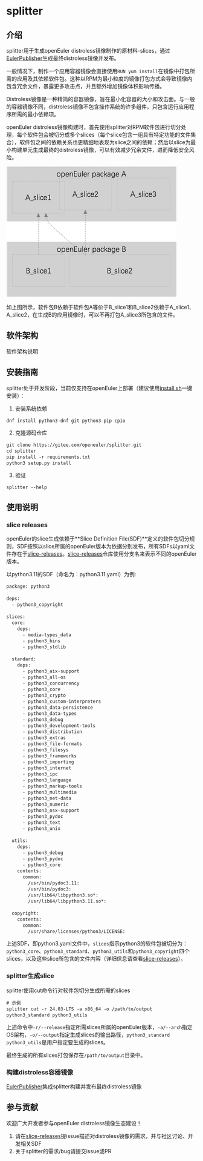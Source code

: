 # splitter

## 介绍
splitter用于生成openEuler distroless镜像制作的原材料-slices，通过[EulerPublisher](https://gitee.com/openeuler/eulerpublisher)生成最终distroless镜像并发布。

一般情况下，制作一个应用容器镜像会直接使用`RUN yum install`在镜像中打包所需的应用及其依赖软件包。这种以RPM为最小粒度的镜像打包方式会导致镜像内包含冗余文件，暴露更多攻击点，并且额外增加镜像体积影响传播。

Distroless镜像是一种精简的容器镜像，旨在最小化容器的大小和攻击面。与一般的容器镜像不同，distroless镜像不包含操作系统的许多组件，只包含运行应用程序所需的最小依赖项。

openEuler distroless镜像构建时，首先使用splitter对RPM软件包进行切分处理，每个软件包会被切分成多个slices（每个slice包含一组具有特定功能的文件集合），软件包之间的依赖关系也更精细地表现为slice之间的依赖；然后以slice为最小构建单元生成最终的distroless镜像，可以有效减少冗余文件，进而降低安全风险。

![img.png](docs/pictures/package.png)

如上图所示，软件包B依赖于软件包A等价于B_slice1和B_slice2依赖于A_slice1、A_slice2，在生成B的应用镜像时，可以不再打包A_slice3所包含的文件。

## 软件架构
软件架构说明


## 安装指南
splitter处于开发阶段，当前仅支持在openEuler上部署（建议使用[install.sh](./install.sh)一键安装）：

1. 安装系统依赖
```
dnf install python3-dnf git python3-pip cpio
```

2. 克隆源码仓库
```
git clone https://gitee.com/openeuler/splitter.git
cd splitter
pip install -r requirements.txt
python3 setup.py install
```

3. 验证
```
splitter --help
```

## 使用说明

### slice releases

openEuler的slice生成依赖于**Slice Definition File(SDF)**定义的软件包切分规则，SDF按照以slice所属的openEuler版本为依据分别发布，所有SDFs以yaml文件存在于[slice-releases](https://gitee.com/openeuler/slice-releases)。[slice-releases](https://gitee.com/openeuler/slice-releases)仓库使用分支名来表示不同的openEuler版本。

以python3.11的SDF（命名为：python3.11.yaml）为例:

```
package: python3

deps:
  - python3_copyright

slices:
  core:
    deps:
      - media-types_data
      - python3_bins
      - python3_stdlib

  standard:
    deps:
      - python3_aix-support
      - python3_all-os
      - python3_concurrency
      - python3_core
      - python3_crypto
      - python3_custom-interpreters
      - python3_data-persistence
      - python3_data-types
      - python3_debug
      - python3_development-tools
      - python3_distribution
      - python3_extras
      - python3_file-formats
      - python3_filesys
      - python3_frameworks
      - python3_importing
      - python3_internet
      - python3_ipc
      - python3_language
      - python3_markup-tools
      - python3_multimedia
      - python3_net-data
      - python3_numeric
      - python3_osx-support
      - python3_pydoc
      - python3_text
      - python3_unix

  utils:
    deps:
      - python3_debug
      - python3_pydoc
      - python3_core
    contents:
      common:
        /usr/bin/pydoc3.11:
        /usr/bin/pydoc3:
        /usr/lib64/libpython3.so*:
        /usr/lib64/libpython3.11.so*:

  copyright:
    contents:
      common:
        /usr/share/licenses/python3/LICENSE:

```
上述SDF，即python3.yaml文件中，`slices`指示python3的软件包被切分为：`python3_core`、`python3_standard`、`python3_utils`和`python3_copyright`四个slices，以及这些slice所包含的文件内容（详细信息请查看[slice-releases](https://gitee.com/openeuler/slice-releases)）。

### splitter生成slice
splitter使用cut命令行对软件包切分生成所需的slices
```angular2html
# 示例
splitter cut -r 24.03-LTS -a x86_64 -o /path/to/output python3_standard python3_utils
```
上述命令中`-r/--release`指定所需slices所属的openEuler版本，`-a/--arch`指定OS架构，`-o/--output`指定生成slices的输出路径，`python3_standard python3_utils`是用户指定要生成的slices。

最终生成的所有slices打包保存在`/path/to/output`目录中。

### 构建distroless容器镜像
[EulerPublisher](https://gitee.com/openeuler/eulerpublisher)集成splitter构建并发布最终distroless镜像


## 参与贡献
欢迎广大开发者参与openEuler distroless镜像生态建设！

1.  请在[slice-releases](https://gitee.com/openeuler/slice-releases)提issue描述对distroless镜像的需求，并与社区讨论、开发相关SDF
2.  关于splitter的需求/bug请提交issue或PR
